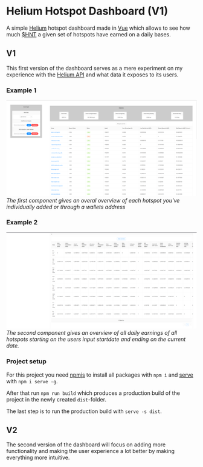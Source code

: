 # Helium Hotspot Dashboard (V1)

A simple [Helium](https://www.helium.com/) hotspot dashboard made in [Vue](https://vuejs.org/) which allows to see how much [$HNT](https://coinmarketcap.com/currencies/helium/) a given set of hotspots have earned on a daily bases.

## V1

This first version of the dashboard serves as a mere experiment on my experience with the [Helium API](https://docs.helium.com/api/) and what data it exposes to its users.

### Example 1

![Example 1](./src/assets/Example1.png)
_The first component gives an overal overview of each hotspot you've individually added or through a wallets address_

### Example 2

![Example 2](./src/assets/Example2.png)
_The second component gives an overview of all daily earnings of all hotspots starting on the users input startdate and ending on the current date._

### Project setup

For this project you need [npmjs](https://www.npmjs.com/) to install all packages with `npm i` and [serve](https://www.npmjs.com/package/serve) with `npm i serve -g`.

After that run `npm run build` which produces a production build of the project in the newly created `dist`-folder.

The last step is to run the production build with `serve -s dist`.

## V2

The second version of the dashboard will focus on adding more functionality and making the user experience a lot better by making everything more intuitive.
